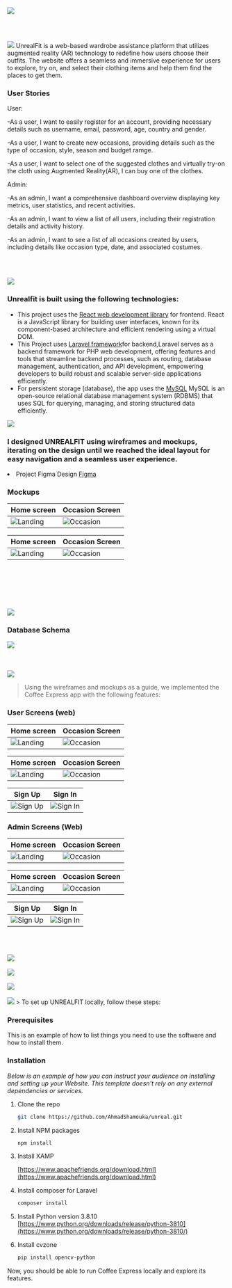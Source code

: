<img src="./Readme/title1.svg"/>

<br><br>

<!-- project philosophy -->
<img src="./Readme/title2.svg"/>
UnrealFit is a web-based wardrobe assistance platform that utilizes augmented reality (AR) technology to redefine how users choose their outfits. The website offers a seamless and immersive experience for users to explore, try on, and select their clothing items and help them find the places to get them.

### User Stories

User:

-As a user, I want to easily register for an account, providing necessary details such as username, email, password, age, country and gender.

-As a user, I want to create new occasions, providing details such as the type of occasion, style, season and budget ramge.

-As a user, I want to select one of the suggested clothes and virtually try-on the cloth using Augmented Reality(AR), I can buy one of the clothes.

Admin:

-As an admin, I want a comprehensive dashboard overview displaying key metrics, user statistics, and recent activities.

-As an admin, I want to view a list of all users, including their registration details and activity history.

-As an admin, I want to see a list of all occasions created by users, including details like occasion type, date, and associated costumes.

<br><br>

<!-- Prototyping -->
<img src="./Readme/title3.svg"/>

### Unrealfit is built using the following technologies:

- This project uses the [React web development library](https://react.dev/) for frontend. React is a JavaScript library for building user interfaces, known for its component-based architecture and efficient rendering using a virtual DOM.
- This Project uses [Laravel framework](https://laravel.com/)for backend,Laravel serves as a backend framework for PHP web development, offering features and tools that streamline backend processes, such as routing, database management, authentication, and API development, empowering developers to build robust and scalable server-side applications efficiently.
- For persistent storage (database), the app uses the [MySQL](https://www.mysql.com/) MySQL is an open-source relational database management system (RDBMS) that uses SQL for querying, managing, and storing structured data efficiently.

<img src="./Readme/title4.svg"/>

### I designed UNREALFIT using wireframes and mockups, iterating on the design until we reached the ideal layout for easy navigation and a seamless user experience.

<li>Project Figma Design <a href="https://www.figma.com/file/3pi5bFAbK9wTc0FP3Aibwd/UNREALFIT?type=design&node-id=394%3A41&mode=design&t=5YXJMx6uLUv3qrA1-1">Figma</a></li>

### Mockups

| Home screen                          | Occasion Screen                     |
| ------------------------------------ | ----------------------------------- |
| ![Landing](./readme/LandingMock.png) | ![Occasion](./readme/LoginMock.png) |

| Home screen                       | Occasion Screen                        |
| --------------------------------- | -------------------------------------- |
| ![Landing](./readme/ItemMock.png) | ![Occasion](./readme/OccasionMock.png) |

<br><br>

<!-- Implementation -->

<br><br>

<!-- Tech stack -->
<img src="./Readme/title5.svg"/>

### Database Schema

<img src="./readme/DatabaseSchema.png">
<br><br>
<br><br>
<img src="./Readme/title6.svg"/>

> Using the wireframes and mockups as a guide, we implemented the Coffee Express app with the following features:

### User Screens (web)

| Home screen                | Occasion Screen             |
| -------------------------- | --------------------------- |
| ![Landing](./readme/a.png) | ![Occasion](./readme/a.png) |

| Home screen                | Occasion Screen                    |
| -------------------------- | ---------------------------------- |
| ![Landing](./readme/a.png) | ![Occasion](./readme/Occasion.svg) |

| Sign Up                         | Sign In                         |
| ------------------------------- | ------------------------------- |
| ![Sign Up](./readme/SignUP.svg) | ![Sign In](./readme/SignIn.svg) |

### Admin Screens (Web)

| Home screen                | Occasion Screen             |
| -------------------------- | --------------------------- |
| ![Landing](./readme/a.png) | ![Occasion](./readme/a.png) |

| Home screen                | Occasion Screen                    |
| -------------------------- | ---------------------------------- |
| ![Landing](./readme/a.png) | ![Occasion](./readme/Occasion.svg) |

| Sign Up                         | Sign In                         |
| ------------------------------- | ------------------------------- |
| ![Sign Up](./readme/SignUP.svg) | ![Sign In](./readme/SignIn.svg) |

<br><br>

<!-- How to run -->
<img src="./Readme/title7.svg"/>
<br><br>
<img src="./Readme/title8.svg"/>
<br><br>
<img src="./Readme/title9.svg"/>
<br><br>
<img src="./Readme/title10.svg"/>
> To set up UNREALFIT locally, follow these steps:

### Prerequisites

This is an example of how to list things you need to use the software and how to install them.

### Installation

_Below is an example of how you can instruct your audience on installing and setting up your Website. This template doesn't rely on any external dependencies or services._

1. Clone the repo
   ```sh
   git clone https://github.com/AhmadShamouka/unreal.git
   ```
2. Install NPM packages

   ```sh
   npm install
   ```

3. Install XAMP

   [https://www.apachefriends.org/download.html](https://www.apachefriends.org/download.html)

4. Install composer for Laravel

   ```js
   composer install
   ```

5. Install Python version 3.8.10
   [https://www.python.org/downloads/release/python-3810](https://www.python.org/downloads/release/python-3810/)

6. Install cvzone

   ```sh
   pip install opencv-python
   ```

Now, you should be able to run Coffee Express locally and explore its features.
